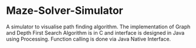 # Maze-Solver-Simulator
A simulator to visualise path finding algorithm. The implementation of Graph and Depth First Search Algorithm is in C and interface is 
designed in Java using Processing. Function calling is done via Java Native Interface. 
